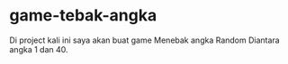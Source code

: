 # game-tebak-angka

Di project kali ini saya akan buat game Menebak angka Random Diantara angka 1 dan 40.
